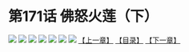 # 第171话 佛怒火莲（下）
![](https://mhpic.xiaomingtaiji.net/comic/D/斗破苍穹拆分版/171话/1.jpg-zymk.middle.webp)
![](https://mhpic.xiaomingtaiji.net/comic/D/斗破苍穹拆分版/171话/2.jpg-zymk.middle.webp)
![](https://mhpic.xiaomingtaiji.net/comic/D/斗破苍穹拆分版/171话/3.jpg-zymk.middle.webp)
![](https://mhpic.xiaomingtaiji.net/comic/D/斗破苍穹拆分版/171话/4.jpg-zymk.middle.webp)
![](https://mhpic.xiaomingtaiji.net/comic/D/斗破苍穹拆分版/171话/5.jpg-zymk.middle.webp)
![](https://mhpic.xiaomingtaiji.net/comic/D/斗破苍穹拆分版/171话/6.jpg-zymk.middle.webp)
![](https://mhpic.xiaomingtaiji.net/comic/D/斗破苍穹拆分版/171话/7.jpg-zymk.middle.webp)
[【上一章】](./170.md)
[【目录】](./README.md)
[【下一章】](./172.md)
